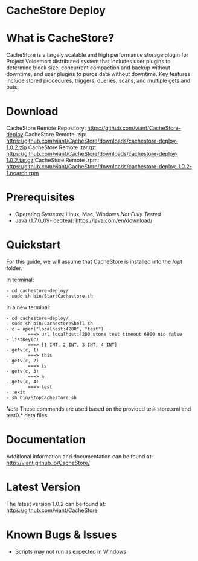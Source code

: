 CacheStore Deploy
=


What is CacheStore?
==

CacheStore is a largely scalable and high performance storage 
plugin for Project Voldemort distributed system that includes 
user plugins to determine block size, concurrent compaction 
and backup without downtime, and user plugins to purge data 
without downtime. Key features include stored procedures, 
triggers, queries, scans, and multiple gets and puts.

Download
==
CacheStore Remote Repository: https://github.com/viant/CacheStore-deploy
CacheStore Remote .zip: https://github.com/viant/CacheStore/downloads/cachestore-deploy-1.0.2.zip
CacheStore Remote .tar.gz: https://github.com/viant/CacheStore/downloads/cachestore-deploy-1.0.2.tar.gz
CacheStore Remote .rpm: https://github.com/viant/CacheStore/downloads/cachestore-deploy-1.0.2-1.noarch.rpm

Prerequisites
==

- Operating Systems:
    Linux, Mac, Windows *Not Fully Tested*
- Java (1.7.0_09-icedtea): https://java.com/en/download/

Quickstart
==

For this guide, we will assume that CacheStore is installed into the /opt folder.

In terminal:

	- cd cachestore-deploy/
	- sudo sh bin/StartCachestore.sh

In a new terminal:

	- cd cachestore-deploy/
	- sudo sh bin/CachestoreShell.sh
	- c = open("localhost:4200", "test")
			===> url localhost:4200 store test timeout 6000 nio false
	- listKey(c)
			===> [1 INT, 2 INT, 3 INT, 4 INT]
	- getv(c, 1)
			===> this
	- getv(c, 2)
			===> is
	- getv(c, 3)
			===> a
	- getv(c, 4)
			===> test
	- :exit
	- sh bin/StopCachestore.sh

*Note* These commands are used based on the provided test store.xml and test0.* data files.

Documentation
==

Additional information and documentation can be 
found at: http://viant.github.io/CacheStore/
 

Latest Version
==

The latest version 1.0.2 can be found
at: https://github.com/viant/CacheStore


Known Bugs & Issues
==

- Scripts may not run as expected in Windows